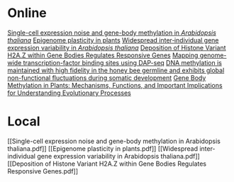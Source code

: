 # Online
[Single-cell expression noise and gene-body methylation in _Arabidopsis thaliana_](https://doi.org/10.1038/s41437-018-0181-z)
[Epigenome plasticity in plants](https://doi.org/10.1038/s41576-021-00407-y)
[Widespread inter‐individual gene expression variability in _Arabidopsis thaliana_](https://doi.org/10.15252/msb.20188591)
[Deposition of Histone Variant H2A.Z within Gene Bodies Regulates Responsive Genes](https://doi.org/10.1371/journal.pgen.1002988)
[Mapping genome-wide transcription-factor binding sites using DAP-seq](https://doi.org/10.1038/nprot.2017.055)
[DNA methylation is maintained with high fidelity in the honey bee germline and exhibits global non-functional fluctuations during somatic development](https://doi.org/10.1186/s13072-019-0307-4)
[Gene Body Methylation in Plants: Mechanisms, Functions, and Important Implications for Understanding Evolutionary Processes](https://doi.org/10.1093/gbe/evac038https://doi.org/10.1093/gbe/evac038)

# Local
[[Single-cell expression noise and gene-body methylation in Arabidopsis thaliana.pdf]]
[[Epigenome plasticity in plants.pdf]]
[[Widespread inter‐individual gene expression variability in Arabidopsis thaliana.pdf]]
[[Deposition of Histone Variant H2A.Z within Gene Bodies Regulates Responsive Genes.pdf]]



